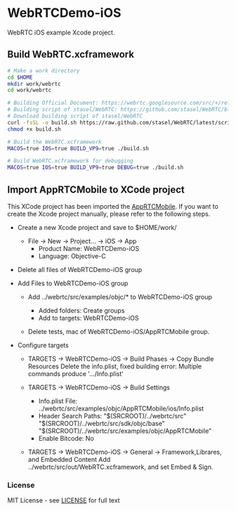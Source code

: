 # WebRTCDemo-iOS
WebRTC iOS example Xcode project.

## Build WebRTC.xcframework

```sh
# Make a work directory
cd $HOME
mkdir work/webrtc
cd work/webrtc

# Building Official Document: https://webrtc.googlesource.com/src/+/refs/heads/main/docs/native-code/development/index.md
# Building script of stasel/WebRTC: https://github.com/stasel/WebRTC/blob/latest/scripts/build.sh
# Download building script of stasel/WebRTC
curl -fsSL -o build.sh https://raw.github.com/stasel/WebRTC/latest/scripts/build.sh
chmod +x build.sh

# Build the WebRTC.xcframework
MACOS=true IOS=true BUILD_VP9=true ./build.sh

# Build WebRTC.xcframework for debugging
MACOS=true IOS=true BUILD_VP9=true DEBUG=true ./build.sh
```

## Import AppRTCMobile to XCode project

This XCode project has been imported the [AppRTCMobile](https://webrtc.googlesource.com/src/+/refs/heads/main/examples/objc/). If you want to create the Xcode project manually, please refer to the following steps.

- Create a new Xcode project and save to $HOME/work/
  - File -> New -> Project... -> iOS -> App
    - Product Name: WebRTCDemo-iOS
    - Language: Objective-C

- Delete all files of WebRTCDemo-iOS group

- Add Files to WebRTCDemo-iOS group
  - Add ../webrtc/src/examples/objc/* to WebRTCDemo-iOS group
    - Added folders: Create groups
    - Add to targets: WebRTCDemo-iOS

  - Delete tests, mac of WebRTCDemo-iOS/AppRTCMobile group.

- Configure targets
    - TARGETS -> WebRTCDemo-iOS -> Build Phases -> Copy Bundle Resources
        Delete the info.plist, fixed building error: Multiple commands produce '.../Info.plist'

    - TARGETS -> WebRTCDemo-iOS -> Build Settings
        - Info.plist File: ../webrtc/src/examples/objc/AppRTCMobile/ios/Info.plist
        - Header Search Paths: "$(SRCROOT)/../webrtc/src" "$(SRCROOT)/../webrtc/src/sdk/objc/base" "$(SRCROOT)/../webrtc/src/examples/objc/AppRTCMobile"
        - Enable Bitcode: No

    - TARGETS -> WebRTCDemo-iOS -> General -> Framework,Librares, and Embedded Content
        Add ../webrtc/src/out/WebRTC.xcframework, and set Embed & Sign.

### License

MIT License - see [LICENSE](LICENSE) for full text
